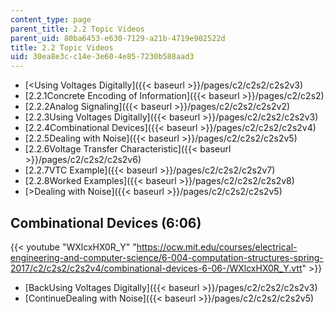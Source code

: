 ```yaml
---
content_type: page
parent_title: 2.2 Topic Videos
parent_uid: 80ba6453-e630-7129-a21b-4719e902522d
title: 2.2 Topic Videos
uid: 30ea8e3c-c14e-3e60-4e85-7230b588aad3
---
```


*   [<Using Voltages Digitally]({{< baseurl >}}/pages/c2/c2s2/c2s2v3)
*   [2.2.1Concrete Encoding of Information]({{< baseurl >}}/pages/c2/c2s2)
*   [2.2.2Analog Signaling]({{< baseurl >}}/pages/c2/c2s2/c2s2v2)
*   [2.2.3Using Voltages Digitally]({{< baseurl >}}/pages/c2/c2s2/c2s2v3)
*   [2.2.4Combinational Devices]({{< baseurl >}}/pages/c2/c2s2/c2s2v4)
*   [2.2.5Dealing with Noise]({{< baseurl >}}/pages/c2/c2s2/c2s2v5)
*   [2.2.6Voltage Transfer Characteristic]({{< baseurl >}}/pages/c2/c2s2/c2s2v6)
*   [2.2.7VTC Example]({{< baseurl >}}/pages/c2/c2s2/c2s2v7)
*   [2.2.8Worked Examples]({{< baseurl >}}/pages/c2/c2s2/c2s2v8)
*   [\>Dealing with Noise]({{< baseurl >}}/pages/c2/c2s2/c2s2v5)

Combinational Devices (6:06)
----------------------------

{{< youtube "WXlcxHX0R_Y" "https://ocw.mit.edu/courses/electrical-engineering-and-computer-science/6-004-computation-structures-spring-2017/c2/c2s2/c2s2v4/combinational-devices-6-06-/WXlcxHX0R_Y.vtt" >}}

*   [BackUsing Voltages Digitally]({{< baseurl >}}/pages/c2/c2s2/c2s2v3)
*   [ContinueDealing with Noise]({{< baseurl >}}/pages/c2/c2s2/c2s2v5)
